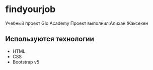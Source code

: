 # findyourjob
Учебный проект Glo Academy
Проект выполнил:Алихан Жаксекен

## Используются технологии
- HTML
- CSS 
- Bootstrap v5
